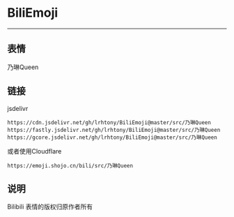 # BiliEmoji
---
## 表情
乃琳Queen
## 链接
jsdelivr
```
https://cdn.jsdelivr.net/gh/lrhtony/BiliEmoji@master/src/乃琳Queen
https://fastly.jsdelivr.net/gh/lrhtony/BiliEmoji@master/src/乃琳Queen
https://gcore.jsdelivr.net/gh/lrhtony/BiliEmoji@master/src/乃琳Queen
```
或者使用Cloudflare
```
https://emoji.shojo.cn/bili/src/乃琳Queen
```
## 说明
Bilibili 表情的版权归原作者所有

